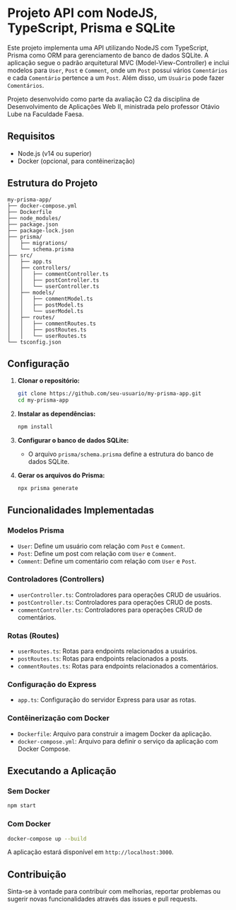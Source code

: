 # Projeto API com NodeJS, TypeScript, Prisma e SQLite

Este projeto implementa uma API utilizando NodeJS com TypeScript, Prisma como ORM para gerenciamento de banco de dados SQLite. A aplicação segue o padrão arquitetural MVC (Model-View-Controller) e inclui modelos para `User`, `Post` e `Comment`, onde um `Post` possui vários `Comentários` e cada `Comentário` pertence a um `Post`. Além disso, um `Usuário` pode fazer `Comentários`.

Projeto desenvolvido como parte da avaliação C2 da disciplina de Desenvolvimento de Aplicações Web II, ministrada pelo professor Otávio Lube na Faculdade Faesa.

## Requisitos

- Node.js (v14 ou superior)
- Docker (opcional, para contêinerização)

## Estrutura do Projeto

```
my-prisma-app/
├── docker-compose.yml
├── Dockerfile
├── node_modules/
├── package.json
├── package-lock.json
├── prisma/
│   ├── migrations/
│   └── schema.prisma
├── src/
│   ├── app.ts
│   ├── controllers/
│   │   ├── commentController.ts
│   │   ├── postController.ts
│   │   └── userController.ts
│   ├── models/
│   │   ├── commentModel.ts
│   │   ├── postModel.ts
│   │   └── userModel.ts
│   ├── routes/
│   │   ├── commentRoutes.ts
│   │   ├── postRoutes.ts
│   │   └── userRoutes.ts
└── tsconfig.json
```

## Configuração

1. **Clonar o repositório:**

   ```bash
   git clone https://github.com/seu-usuario/my-prisma-app.git
   cd my-prisma-app
   ```

2. **Instalar as dependências:**

   ```bash
   npm install
   ```

3. **Configurar o banco de dados SQLite:**

   - O arquivo `prisma/schema.prisma` define a estrutura do banco de dados SQLite.

4. **Gerar os arquivos do Prisma:**

   ```bash
   npx prisma generate
   ```

## Funcionalidades Implementadas

### Modelos Prisma

- `User`: Define um usuário com relação com `Post` e `Comment`.
- `Post`: Define um post com relação com `User` e `Comment`.
- `Comment`: Define um comentário com relação com `User` e `Post`.

### Controladores (Controllers)

- `userController.ts`: Controladores para operações CRUD de usuários.
- `postController.ts`: Controladores para operações CRUD de posts.
- `commentController.ts`: Controladores para operações CRUD de comentários.

### Rotas (Routes)

- `userRoutes.ts`: Rotas para endpoints relacionados a usuários.
- `postRoutes.ts`: Rotas para endpoints relacionados a posts.
- `commentRoutes.ts`: Rotas para endpoints relacionados a comentários.

### Configuração do Express

- `app.ts`: Configuração do servidor Express para usar as rotas.

### Contêinerização com Docker

- `Dockerfile`: Arquivo para construir a imagem Docker da aplicação.
- `docker-compose.yml`: Arquivo para definir o serviço da aplicação com Docker Compose.

## Executando a Aplicação

### Sem Docker

```bash
npm start
```

### Com Docker

```bash
docker-compose up --build
```

A aplicação estará disponível em `http://localhost:3000`.

## Contribuição

Sinta-se à vontade para contribuir com melhorias, reportar problemas ou sugerir novas funcionalidades através das issues e pull requests.

